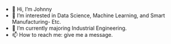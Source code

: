 - 👋 Hi, I’m Johnny
- 👀 I’m interested in Data Science, Machine Learning, and Smart Manufacturing- Etc.
- 🌱 I’m currently majoring Industrial Engineering.
- 📫 How to reach me:  give me a message.

<!---
jk5279/jk5279 is a ✨ special ✨ repository because its `README.md` (this file) appears on your GitHub profile.
You can click the Preview link to take a look at your changes.
--->
